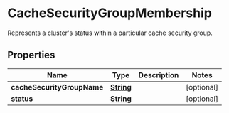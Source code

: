 

# CacheSecurityGroupMembership

Represents a cluster's status within a particular cache security group.

## Properties

| Name | Type | Description | Notes |
|------------ | ------------- | ------------- | -------------|
|**cacheSecurityGroupName** | [**String**](String.md) |  |  [optional] |
|**status** | [**String**](String.md) |  |  [optional] |



